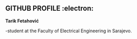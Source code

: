 ## GITHUB PROFILE :electron:
**Tarik Fetahović**

-student at the Faculty of Electrical Engineering in Sarajevo. 



